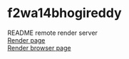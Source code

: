 
# f2wa14bhogireddy
README
remote render server <br>
[Render page](https://f2wa14bhogireddy-bzjy.onrender.com) <br>
[Render browser page](https://dashboard.render.com/web/srv-cdcpn2en6mpsbhevu3g0/deploys/dep-cdcq8gmn6mpsbhf1cvtg)
